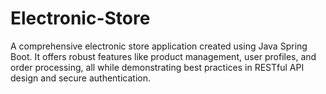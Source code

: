 # Electronic-Store
A comprehensive electronic store application created using Java Spring Boot. It offers robust features like product management, user profiles, and order processing, all while demonstrating best practices in RESTful API design and secure authentication. 
